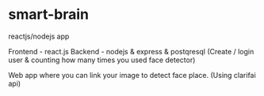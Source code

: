 # smart-brain
reactjs/nodejs app 

Frontend - react.js
Backend - nodejs & express & postqresql (Create / login user & counting how many times you used face detector)

Web app where you can link your image to detect face place. (Using clarifai api)


